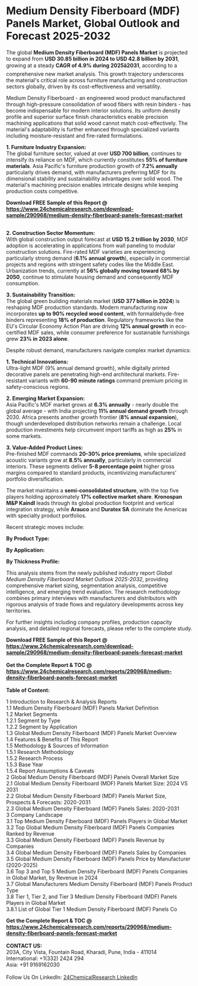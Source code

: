 <h1>Medium Density Fiberboard (MDF) Panels Market, Global Outlook and Forecast 2025-2032</h1><p>The global <strong>Medium Density Fiberboard (MDF) Panels Market</strong> is projected to expand from <strong>USD 30.85 billion in 2024 to USD 42.8 billion by 2031</strong>, growing at a steady <strong>CAGR of 4.9% during 2025â2031</strong>, according to a comprehensive new market analysis. This growth trajectory underscores the material's critical role across furniture manufacturing and construction sectors globally, driven by its cost-effectiveness and versatility.</p><p>Medium Density Fiberboard - an engineered wood product manufactured through high-pressure consolidation of wood fibers with resin binders - has become indispensable for modern interior solutions. Its uniform density profile and superior surface finish characteristics enable precision machining applications that solid wood cannot match cost-effectively. The material's adaptability is further enhanced through specialized variants including moisture-resistant and fire-rated formulations.</p><p><strong>1. Furniture Industry Expansion:</strong><br>
The global furniture sector, valued at over <strong>USD 700 billion</strong>, continues to intensify its reliance on MDF, which currently constitutes <strong>55% of furniture materials</strong>. Asia Pacific's furniture production growth of <strong>7.2% annually</strong> particularly drives demand, with manufacturers preferring MDF for its dimensional stability and sustainability advantages over solid wood. The material's machining precision enables intricate designs while keeping production costs competitive.</p><div><b>Download FREE Sample of this Report @ 
            <a href="https://www.24chemicalresearch.com/download-sample/290968/medium-density-fiberboard-panels-forecast-market">
            https://www.24chemicalresearch.com/download-sample/290968/medium-density-fiberboard-panels-forecast-market</a></b></div><br><p><strong>2. Construction Sector Momentum:</strong><br>
With global construction output forecast at <strong>USD 15.2 trillion by 2030</strong>, MDF adoption is accelerating in applications from wall paneling to modular construction solutions. Fire-rated MDF varieties are experiencing particularly strong demand (<strong>6.1% annual growth</strong>), especially in commercial projects and regions with stringent safety codes like the Middle East. Urbanization trends, currently at <strong>56% globally moving toward 68% by 2050</strong>, continue to stimulate housing demand and consequently MDF consumption.</p><p><strong>3. Sustainability Transition:</strong><br>
The global green building materials market (<strong>USD 377 billion in 2024</strong>) is reshaping MDF production standards. Modern manufacturing now incorporates <strong>up to 90% recycled wood content</strong>, with formaldehyde-free binders representing <strong>18% of production</strong>. Regulatory frameworks like the EU's Circular Economy Action Plan are driving <strong>12% annual growth</strong> in eco-certified MDF sales, while consumer preference for sustainable furnishings grew <strong>23% in 2023 alone</strong>.</p><p>Despite robust demand, manufacturers navigate complex market dynamics:</p><p><strong>1. Technical Innovations:</strong><br>
Ultra-light MDF (9% annual demand growth), while digitally printed decorative panels are penetrating high-end architectural markets. Fire-resistant variants with <strong>60-90 minute ratings</strong> command premium pricing in safety-conscious regions.</p><p><strong>2. Emerging Market Expansion:</strong><br>
Asia Pacific's MDF market grows at <strong>6.3% annually</strong> - nearly double the global average - with India projecting <strong>11% annual demand growth</strong> through 2030. Africa presents another growth frontier (<strong>8% annual expansion</strong>), though underdeveloped distribution networks remain a challenge. Local production investments help circumvent import tariffs as high as <strong>25%</strong> in some markets.</p><p><strong>3. Value-Added Product Lines:</strong><br>
Pre-finished MDF commands <strong>20-30% price premiums</strong>, while specialized acoustic variants grow at <strong>8.5% annually</strong>, particularly in commercial interiors. These segments deliver <strong>5-8 percentage point</strong> higher gross margins compared to standard products, incentivizing manufacturers' portfolio diversification.</p><p>The market maintains a <strong>semi-consolidated structure</strong>, with the top five players holding approximately <strong>17% collective market share</strong>. <strong>Kronospan M&amp;P Kaindl</strong> leads through its global production footprint and vertical integration strategy, while <strong>Arauco</strong> and <strong>Duratex SA</strong> dominate the Americas with specialty product portfolios.</p><p>Recent strategic moves include:</p><p><strong>By Product Type:</strong></p><p><strong>By Application:</strong></p><p><strong>By Thickness Profile:</strong></p><p>This analysis stems from the newly published industry report <em>Global Medium Density Fiberboard Market Outlook 2025-2032</em>, providing comprehensive market sizing, segmentation analysis, competitive intelligence, and emerging trend evaluation. The research methodology combines primary interviews with manufacturers and distributors with rigorous analysis of trade flows and regulatory developments across key territories.</p><p>For further insights including company profiles, production capacity analysis, and detailed regional forecasts, please refer to the complete study.</p><div><b>Download FREE Sample of this Report @ 
            <a href="https://www.24chemicalresearch.com/download-sample/290968/medium-density-fiberboard-panels-forecast-market">
            https://www.24chemicalresearch.com/download-sample/290968/medium-density-fiberboard-panels-forecast-market</a></b></div><br><div><b>Get the Complete Report & TOC @ 
            <a href="https://www.24chemicalresearch.com/reports/290968/medium-density-fiberboard-panels-forecast-market">
            https://www.24chemicalresearch.com/reports/290968/medium-density-fiberboard-panels-forecast-market</a></b></div><br>
            <b>Table of Content:</b><p>1 Introduction to Research & Analysis Reports<br />
 1.1 Medium Density Fiberboard (MDF) Panels Market Definition<br />
 1.2 Market Segments<br />
 1.2.1 Segment by Type<br />
 1.2.2 Segment by Application<br />
 1.3 Global Medium Density Fiberboard (MDF) Panels Market Overview<br />
 1.4 Features & Benefits of This Report<br />
 1.5 Methodology & Sources of Information<br />
 1.5.1 Research Methodology<br />
 1.5.2 Research Process<br />
 1.5.3 Base Year<br />
 1.5.4 Report Assumptions & Caveats<br />
2 Global Medium Density Fiberboard (MDF) Panels Overall Market Size<br />
 2.1 Global Medium Density Fiberboard (MDF) Panels Market Size: 2024 VS 2031<br />
 2.2 Global Medium Density Fiberboard (MDF) Panels Market Size, Prospects & Forecasts: 2020-2031<br />
 2.3 Global Medium Density Fiberboard (MDF) Panels Sales: 2020-2031<br />
3 Company Landscape<br />
 3.1 Top Medium Density Fiberboard (MDF) Panels Players in Global Market<br />
 3.2 Top Global Medium Density Fiberboard (MDF) Panels Companies Ranked by Revenue<br />
 3.3 Global Medium Density Fiberboard (MDF) Panels Revenue by Companies<br />
 3.4 Global Medium Density Fiberboard (MDF) Panels Sales by Companies<br />
 3.5 Global Medium Density Fiberboard (MDF) Panels Price by Manufacturer (2020-2025)<br />
 3.6 Top 3 and Top 5 Medium Density Fiberboard (MDF) Panels Companies in Global Market, by Revenue in 2024<br />
 3.7 Global Manufacturers Medium Density Fiberboard (MDF) Panels Product Type<br />
 3.8 Tier 1, Tier 2, and Tier 3 Medium Density Fiberboard (MDF) Panels Players in Global Market<br />
 3.8.1 List of Global Tier 1 Medium Density Fiberboard (MDF) Panels Co</p><div><b>Get the Complete Report & TOC @ 
            <a href="https://www.24chemicalresearch.com/reports/290968/medium-density-fiberboard-panels-forecast-market">
            https://www.24chemicalresearch.com/reports/290968/medium-density-fiberboard-panels-forecast-market</a></b></div><br><b>CONTACT US:</b><br>
            203A, City Vista, Fountain Road, Kharadi, Pune, India - 411014<br>
            International: +1(332) 2424 294<br>
            Asia: +91 9169162030 <br><br>
            Follow Us On LinkedIn: <a href="https://www.linkedin.com/company/24chemicalresearch/">24ChemicalResearch LinkedIn</a>